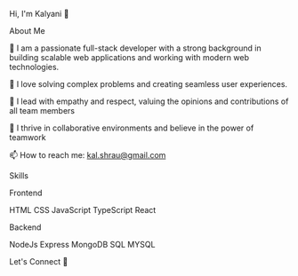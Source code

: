 Hi, I'm Kalyani 👋

About Me

🌱 I am a passionate full-stack developer with a strong background in building scalable web applications and working with modern web technologies. 

🤔 I love solving complex problems and creating seamless user experiences.

🔭  I lead with empathy and respect, valuing the opinions and contributions of all team members

👯 I thrive in collaborative environments and believe in the power of teamwork

📫 How to reach me: kal.shrau@gmail.com

Skills

Frontend

HTML CSS JavaScript TypeScript React


Backend

NodeJs Express MongoDB SQL MYSQL 


Let's Connect 🤝







<!---
D-Kalyani/D-Kalyani is a ✨ special ✨ repository because its `README.md` (this file) appears on your GitHub profile.
You can click the Preview link to take a look at your changes.
--->

